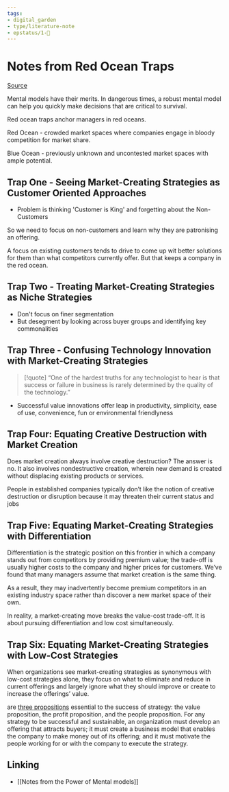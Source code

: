 ```yaml
---
tags: 
- digital_garden
- type/literature-note
- epstatus/1-🌱
---
```

# Notes from Red Ocean Traps
[Source](https://hbr.org/2015/03/red-ocean-traps?ab=at_art_art_1x4_s03)



Mental models have their merits. In dangerous times, a robust mental model can help you quickly make decisions that are critical to survival.

Red ocean traps anchor managers in red oceans.

Red Ocean - crowded market spaces where companies engage in bloody competition for market share.

Blue Ocean - previously unknown and uncontested market spaces with ample potential.

## Trap One - Seeing Market-Creating Strategies as Customer Oriented Approaches
+ Problem is thinking 'Customer is King' and forgetting about the Non-Customers

So we need to focus on non-customers and learn why they are patronising an offering.

A focus on existing customers tends to drive to come up wit better solutions for them than what competitors currently offer. But that keeps a company in the red ocean.

## Trap Two - Treating Market-Creating Strategies as Niche Strategies
+ Don't focus on finer segmentation
+ But desegment by looking across buyer groups and identifying key commonalities

## Trap Three - Confusing Technology Innovation with Market-Creating Strategies

> [!quote]
> “One of the hardest truths for any technologist to hear is that success or failure in business is rarely determined by the quality of the technology.”

+ Successful value innovations offer leap in productivity, simplicity, ease of use, convenience, fun or environmental friendlyness

## Trap Four: Equating Creative Destruction with Market Creation
Does market creation always involve creative destruction? The answer is no.
It also involves nondestructive creation, wherein new demand is created without displacing existing products or services.

People in established companies typically don’t like the notion of creative destruction or disruption because it may threaten their current status and jobs

## Trap Five: Equating Market-Creating Strategies with Differentiation
Differentiation is the strategic position on this frontier in which a company stands out from competitors by providing premium value; the trade-off is usually higher costs to the company and higher prices for customers. We’ve found that many managers assume that market creation is the same thing.

As a result, they may inadvertently become premium competitors in an existing industry space rather than discover a new market space of their own.

In reality, a market-creating move breaks the value-cost trade-off. It is about pursuing differentiation and low cost simultaneously.

## Trap Six: Equating Market-Creating Strategies with Low-Cost Strategies
When organizations see market-creating strategies as synonymous with low-cost strategies alone, they focus on what to eliminate and reduce in current offerings and largely ignore what they should improve or create to increase the offerings’ value.


are [three propositions](https://hbr.org/2009/09/how-strategy-shapes-structure) essential to the success of strategy: the value proposition, the profit proposition, and the people proposition. For any strategy to be successful and sustainable, an organization must develop an offering that attracts buyers; it must create a business model that enables the company to make money out of its offering; and it must motivate the people working for or with the company to execute the strategy.



## Linking
+ [[Notes from the Power of Mental models]]
